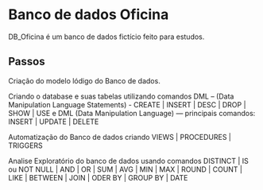 # Banco de dados Oficina


DB_Oficina é um banco de dados fictício feito para estudos.


## Passos

Criação do modelo lódigo do Banco de dados.

Criando o database e suas tabelas utilizando comandos DML – (Data Manipulation Language Statements) - CREATE | INSERT | DESC | DROP | SHOW | USE e DML (Data Manipulation Language) — principais comandos: INSERT | UPDATE | DELETE

Automatização do Banco de dados criando VIEWS | PROCEDURES | TRIGGERS 

Analise Exploratório do banco de dados usando comandos DISTINCT | IS ou NOT NULL | AND | OR | SUM | AVG | MIN | MAX | ROUND | COUNT | LIKE | BETWEEN | JOIN | ODER BY | GROUP BY | DATE
